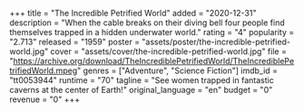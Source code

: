 +++
title = "The Incredible Petrified World"
added = "2020-12-31"
description = "When the cable breaks on their diving bell four people find themselves trapped in a hidden underwater world."
rating = "4"
popularity = "2.713"
released = "1959"
poster = "assets/poster/the-incredible-petrified-world.jpg"
cover = "assets/cover/the-incredible-petrified-world.jpg"
file = "https://archive.org/download/TheIncrediblePetrifiedWorld/TheIncrediblePetrifiedWorld.mpeg"
genres = ["Adventure", "Science Fiction"]
imdb_id = "tt0053944"
runtime = "70"
tagline = "See women trapped in fantastic caverns at the center of Earth!"
original_language = "en"
budget = "0"
revenue = "0"
+++
